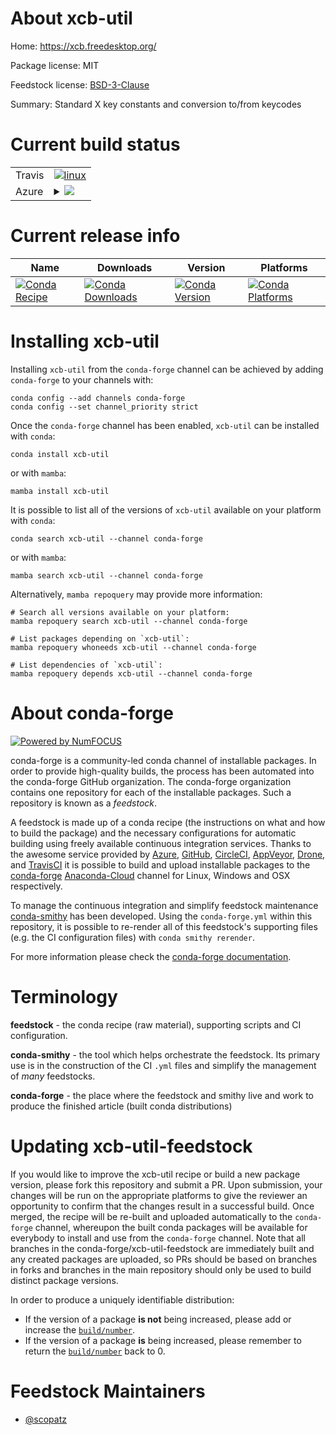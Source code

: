 About xcb-util
==============

Home: https://xcb.freedesktop.org/

Package license: MIT

Feedstock license: [BSD-3-Clause](https://github.com/conda-forge/xcb-util-feedstock/blob/main/LICENSE.txt)

Summary: Standard X key constants and conversion to/from keycodes

Current build status
====================


<table><tr>
    <td>Travis</td>
    <td>
      <a href="https://app.travis-ci.com/conda-forge/xcb-util-feedstock">
        <img alt="linux" src="https://img.shields.io/travis/com/conda-forge/xcb-util-feedstock/main.svg?label=Linux">
      </a>
    </td>
  </tr>
    
  <tr>
    <td>Azure</td>
    <td>
      <details>
        <summary>
          <a href="https://dev.azure.com/conda-forge/feedstock-builds/_build/latest?definitionId=8488&branchName=main">
            <img src="https://dev.azure.com/conda-forge/feedstock-builds/_apis/build/status/xcb-util-feedstock?branchName=main">
          </a>
        </summary>
        <table>
          <thead><tr><th>Variant</th><th>Status</th></tr></thead>
          <tbody><tr>
              <td>linux_64</td>
              <td>
                <a href="https://dev.azure.com/conda-forge/feedstock-builds/_build/latest?definitionId=8488&branchName=main">
                  <img src="https://dev.azure.com/conda-forge/feedstock-builds/_apis/build/status/xcb-util-feedstock?branchName=main&jobName=linux&configuration=linux_64_" alt="variant">
                </a>
              </td>
            </tr><tr>
              <td>linux_aarch64</td>
              <td>
                <a href="https://dev.azure.com/conda-forge/feedstock-builds/_build/latest?definitionId=8488&branchName=main">
                  <img src="https://dev.azure.com/conda-forge/feedstock-builds/_apis/build/status/xcb-util-feedstock?branchName=main&jobName=linux&configuration=linux_aarch64_" alt="variant">
                </a>
              </td>
            </tr><tr>
              <td>linux_ppc64le</td>
              <td>
                <a href="https://dev.azure.com/conda-forge/feedstock-builds/_build/latest?definitionId=8488&branchName=main">
                  <img src="https://dev.azure.com/conda-forge/feedstock-builds/_apis/build/status/xcb-util-feedstock?branchName=main&jobName=linux&configuration=linux_ppc64le_" alt="variant">
                </a>
              </td>
            </tr>
          </tbody>
        </table>
      </details>
    </td>
  </tr>
</table>

Current release info
====================

| Name | Downloads | Version | Platforms |
| --- | --- | --- | --- |
| [![Conda Recipe](https://img.shields.io/badge/recipe-xcb--util-green.svg)](https://anaconda.org/conda-forge/xcb-util) | [![Conda Downloads](https://img.shields.io/conda/dn/conda-forge/xcb-util.svg)](https://anaconda.org/conda-forge/xcb-util) | [![Conda Version](https://img.shields.io/conda/vn/conda-forge/xcb-util.svg)](https://anaconda.org/conda-forge/xcb-util) | [![Conda Platforms](https://img.shields.io/conda/pn/conda-forge/xcb-util.svg)](https://anaconda.org/conda-forge/xcb-util) |

Installing xcb-util
===================

Installing `xcb-util` from the `conda-forge` channel can be achieved by adding `conda-forge` to your channels with:

```
conda config --add channels conda-forge
conda config --set channel_priority strict
```

Once the `conda-forge` channel has been enabled, `xcb-util` can be installed with `conda`:

```
conda install xcb-util
```

or with `mamba`:

```
mamba install xcb-util
```

It is possible to list all of the versions of `xcb-util` available on your platform with `conda`:

```
conda search xcb-util --channel conda-forge
```

or with `mamba`:

```
mamba search xcb-util --channel conda-forge
```

Alternatively, `mamba repoquery` may provide more information:

```
# Search all versions available on your platform:
mamba repoquery search xcb-util --channel conda-forge

# List packages depending on `xcb-util`:
mamba repoquery whoneeds xcb-util --channel conda-forge

# List dependencies of `xcb-util`:
mamba repoquery depends xcb-util --channel conda-forge
```


About conda-forge
=================

[![Powered by
NumFOCUS](https://img.shields.io/badge/powered%20by-NumFOCUS-orange.svg?style=flat&colorA=E1523D&colorB=007D8A)](https://numfocus.org)

conda-forge is a community-led conda channel of installable packages.
In order to provide high-quality builds, the process has been automated into the
conda-forge GitHub organization. The conda-forge organization contains one repository
for each of the installable packages. Such a repository is known as a *feedstock*.

A feedstock is made up of a conda recipe (the instructions on what and how to build
the package) and the necessary configurations for automatic building using freely
available continuous integration services. Thanks to the awesome service provided by
[Azure](https://azure.microsoft.com/en-us/services/devops/), [GitHub](https://github.com/),
[CircleCI](https://circleci.com/), [AppVeyor](https://www.appveyor.com/),
[Drone](https://cloud.drone.io/welcome), and [TravisCI](https://travis-ci.com/)
it is possible to build and upload installable packages to the
[conda-forge](https://anaconda.org/conda-forge) [Anaconda-Cloud](https://anaconda.org/)
channel for Linux, Windows and OSX respectively.

To manage the continuous integration and simplify feedstock maintenance
[conda-smithy](https://github.com/conda-forge/conda-smithy) has been developed.
Using the ``conda-forge.yml`` within this repository, it is possible to re-render all of
this feedstock's supporting files (e.g. the CI configuration files) with ``conda smithy rerender``.

For more information please check the [conda-forge documentation](https://conda-forge.org/docs/).

Terminology
===========

**feedstock** - the conda recipe (raw material), supporting scripts and CI configuration.

**conda-smithy** - the tool which helps orchestrate the feedstock.
                   Its primary use is in the construction of the CI ``.yml`` files
                   and simplify the management of *many* feedstocks.

**conda-forge** - the place where the feedstock and smithy live and work to
                  produce the finished article (built conda distributions)


Updating xcb-util-feedstock
===========================

If you would like to improve the xcb-util recipe or build a new
package version, please fork this repository and submit a PR. Upon submission,
your changes will be run on the appropriate platforms to give the reviewer an
opportunity to confirm that the changes result in a successful build. Once
merged, the recipe will be re-built and uploaded automatically to the
`conda-forge` channel, whereupon the built conda packages will be available for
everybody to install and use from the `conda-forge` channel.
Note that all branches in the conda-forge/xcb-util-feedstock are
immediately built and any created packages are uploaded, so PRs should be based
on branches in forks and branches in the main repository should only be used to
build distinct package versions.

In order to produce a uniquely identifiable distribution:
 * If the version of a package **is not** being increased, please add or increase
   the [``build/number``](https://docs.conda.io/projects/conda-build/en/latest/resources/define-metadata.html#build-number-and-string).
 * If the version of a package **is** being increased, please remember to return
   the [``build/number``](https://docs.conda.io/projects/conda-build/en/latest/resources/define-metadata.html#build-number-and-string)
   back to 0.

Feedstock Maintainers
=====================

* [@scopatz](https://github.com/scopatz/)


